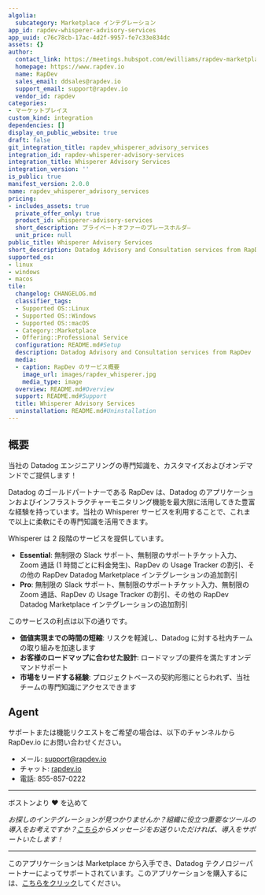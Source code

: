 ```yaml
---
algolia:
  subcategory: Marketplace インテグレーション
app_id: rapdev-whisperer-advisory-services
app_uuid: c76c78cb-17ac-4d2f-9957-fe7c33e834dc
assets: {}
author:
  contact_link: https://meetings.hubspot.com/ewilliams/rapdev-marketplace
  homepage: https://www.rapdev.io
  name: RapDev
  sales_email: ddsales@rapdev.io
  support_email: support@rapdev.io
  vendor_id: rapdev
categories:
- マーケットプレイス
custom_kind: integration
dependencies: []
display_on_public_website: true
draft: false
git_integration_title: rapdev_whisperer_advisory_services
integration_id: rapdev-whisperer-advisory-services
integration_title: Whisperer Advisory Services
integration_version: ''
is_public: true
manifest_version: 2.0.0
name: rapdev_whisperer_advisory_services
pricing:
- includes_assets: true
  private_offer_only: true
  product_id: whisperer-advisory-services
  short_description: プライベートオファーのプレースホルダ―
  unit_price: null
public_title: Whisperer Advisory Services
short_description: Datadog Advisory and Consultation services from RapDev
supported_os:
- linux
- windows
- macos
tile:
  changelog: CHANGELOG.md
  classifier_tags:
  - Supported OS::Linux
  - Supported OS::Windows
  - Supported OS::macOS
  - Category::Marketplace
  - Offering::Professional Service
  configuration: README.md#Setup
  description: Datadog Advisory and Consultation services from RapDev
  media:
  - caption: RapDev のサービス概要
    image_url: images/rapdev_whisperer.jpg
    media_type: image
  overview: README.md#Overview
  support: README.md#Support
  title: Whisperer Advisory Services
  uninstallation: README.md#Uninstallation
---
```


<!--  SOURCED FROM https://github.com/DataDog/marketplace -->


## 概要

当社の Datadog エンジニアリングの専門知識を、カスタマイズおよびオンデマンドでご提供します！

Datadog のゴールドパートナーである RapDev は、Datadog のアプリケーションおよびインフラストラクチャーモニタリング機能を最大限に活用してきた豊富な経験を持っています。当社の Whisperer サービスを利用することで、これまで以上に柔軟にその専門知識を活用できます。

Whisperer は 2 段階のサービスを提供しています。

- **Essential**: 無制限の Slack サポート、無制限のサポートチケット入力、Zoom 通話 (1 時間ごとに料金発生)、RapDev の Usage Tracker の割引、その他の RapDev Datadog Marketplace インテグレーションの追加割引
- **Pro**: 無制限の Slack サポート、無制限のサポートチケット入力、無制限の Zoom 通話、RapDev の Usage Tracker の割引、その他の RapDev Datadog Marketplace インテグレーションの追加割引

このサービスの利点は以下の通りです。

- **価値実現までの時間の短縮**: リスクを軽減し、Datadog に対する社内チームの取り組みを加速します
- **お客様のロードマップに合わせた設計**: ロードマップの要件を満たすオンデマンドサポート
- **市場をリードする経験**: プロジェクトベースの契約形態にとらわれず、当社チームの専門知識にアクセスできます

## Agent

サポートまたは機能リクエストをご希望の場合は、以下のチャンネルから RapDev.io にお問い合わせください。

- メール: [support@rapdev.io][2]
- チャット: [rapdev.io][3]
- 電話: 855-857-0222

---
ボストンより ❤️ を込めて

*お探しのインテグレーションが見つかりませんか？組織に役立つ重要なツールの導入をお考えですか？[こちら](mailto:support@rapdev.io)からメッセージをお送りいただければ、導入をサポートいたします！*

[1]: mailto:sales@rapdev.io
[2]: mailto:support@rapdev.io
[3]: https://www.rapdev.io/#Get-in-touch

---
このアプリケーションは Marketplace から入手でき、Datadog テクノロジーパートナーによってサポートされています。このアプリケーションを購入するには、<a href="https://app.datadoghq.com/marketplace/app/rapdev-whisperer-advisory-services" target="_blank">こちらをクリック</a>してください。